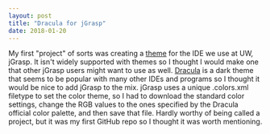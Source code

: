 ```yaml
---
layout: post
title: "Dracula for jGrasp"
date: 2018-01-20
---
```


My first "project" of sorts was creating a [theme](https://github.com/peter-er/jGrasp-dracula) for the IDE we use at UW, jGrasp. It isn't widely supported with themes so I thought I would make one that other jGrasp users might want to use as well. [Dracula](https://github.com/dracula/dracula-theme) is a dark theme that seems to be popular with many other IDEs and programs so I thought it would be nice to add jGrasp to the mix. jGrasp uses a unique .colors.xml filetype to set the color theme, so I had to download the standard color settings, change the RGB values to the ones specified by the Dracula official color palette, and then save that file. Hardly worthy of being called a project, but it was my first GitHub repo so I thought it was worth mentioning.
